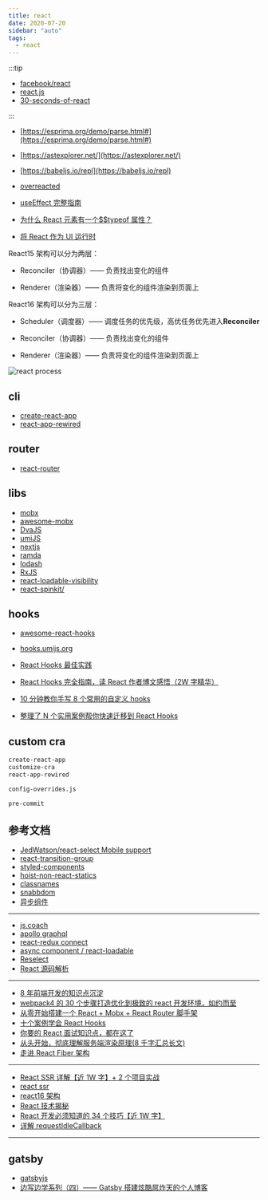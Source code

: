```yaml
---
title: react
date: 2020-07-20
sidebar: "auto"
tags:
  - react
---
```


:::tip

- [facebook/react](https://github.com/facebook/react)
- [react.js](https://reactjs.org/)
- [30-seconds-of-react](https://github.com/30-seconds/30-seconds-of-react)

:::

- [https://esprima.org/demo/parse.html#](https://esprima.org/demo/parse.html#)
- [https://astexplorer.net/](https://astexplorer.net/)
- [https://babeljs.io/repl](https://babeljs.io/repl)

- [overreacted](https://overreacted.io/)
- [useEffect 完整指南](https://overreacted.io/zh-hans/a-complete-guide-to-useeffect/)
- [为什么 React 元素有一个\$\$typeof 属性？](https://overreacted.io/zh-hans/why-do-react-elements-have-typeof-property/)
- [将 React 作为 UI 运行时](https://overreacted.io/zh-hans/react-as-a-ui-runtime/)

React15 架构可以分为两层：

- Reconciler（协调器）—— 负责找出变化的组件

- Renderer（渲染器）—— 负责将变化的组件渲染到页面上

React16 架构可以分为三层：

- Scheduler（调度器）—— 调度任务的优先级，高优任务优先进入**Reconciler**

- Reconciler（协调器）—— 负责找出变化的组件

- Renderer（渲染器）—— 负责将变化的组件渲染到页面上

![react process](https://kasong.gitee.io/just-react/img/process.png)

## cli

- [create-react-app](https://github.com/facebook/create-react-app)
- [react-app-rewired](https://github.com/timarney/react-app-rewired)

## router

- [react-router](https://github.com/ReactTraining/react-router)


## libs

- [mobx](https://github.com/mobxjs/mobx)
- [awesome-mobx](https://github.com/mobxjs/awesome-mobx)
- [DvaJS](https://dvajs.com/)
- [umiJS](https://umijs.org/zh/)
- [nextjs](https://nextjs.org/)
- [ramda](http://ramda.cn/docs/)
- [lodash](https://www.lodashjs.com/)
- [RxJS](https://cn.rx.js.org/)
- [react-loadable-visibility](https://github.com/stratiformltd/react-loadable-visibility)
- [react-spinkit/](http://kyleamathews.github.io/react-spinkit/)

## hooks

- [awesome-react-hooks](https://github.com/rehooks/awesome-react-hooks)
- [hooks.umijs.org](https://hooks.umijs.org/zh-CN)

- [React Hooks 最佳实践](https://juejin.im/post/5ec7372cf265da76de5cd0c9#heading-14)
- [React Hooks 完全指南，读 React 作者博文感悟（2W 字精华）](https://juejin.im/post/5e0edfe05188253a833b1d7c)
- [10 分钟教你手写 8 个常用的自定义 hooks](https://juejin.im/post/5e57d0dfe51d4526ce6147f2)
- [整理了 N 个实用案例帮你快速迁移到 React Hooks](https://juejin.im/post/5d594ea5518825041301bbcb)

## custom cra

```bash
create-react-app
customize-cra
react-app-rewired

config-overrides.js

pre-commit
```

## 参考文档

- [JedWatson/react-select Mobile support](https://github.com/JedWatson/react-select/issues/2692)
- [react-transition-group](https://github.com/reactjs/react-transition-group)
- [styled-components](https://github.com/styled-components/styled-components)
- [hoist-non-react-statics](https://github.com/mridgway/hoist-non-react-statics)
- [classnames](https://github.com/JedWatson/classnames)
- [snabbdom](https://github.com/snabbdom/snabbdom)
- [异步组件](https://segmentfault.com/a/1190000009820646)

---

- [js.coach](https://js.coach/)
- [apollo graphql](https://www.apollographql.com/docs/react/essentials/get-started.html)
- [react-redux connect](https://www.cnblogs.com/isLiu/p/8119861.html)
- [async component / react-loadable](https://github.com/jamiebuilds/react-loadable)
- [Reselect](https://github.com/reduxjs/reselect)
- [React 源码解析](https://react.jokcy.me/)

---

- [8 年前端开发的知识点沉淀](https://juejin.im/post/5d0878aaf265da1b83338f74)
- [webpack4 的 30 个步骤打造优化到极致的 react 开发环境，如约而至](https://juejin.im/post/5cfe4b13f265da1bb13f26a8#heading-12)
- [从零开始搭建一个 React + Mobx + React Router 脚手架](https://juejin.im/post/5caee4266fb9a0688144ec68)
- [十个案例学会 React Hooks](https://juejin.im/post/5ce53c636fb9a07eba2c1439)
- [你要的 React 面试知识点，都在这了](https://juejin.im/post/5cf0733de51d4510803ce34e)
- [从头开始，彻底理解服务端渲染原理(8 千字汇总长文)](https://juejin.im/post/5d1fe6be51882579db031a6d)
- [走进 React Fiber 架构](https://juejin.im/post/5df21c895188251260743972)

---

- [React SSR 详解【近 1W 字】+ 2 个项目实战](https://juejin.im/post/5def0816f265da33aa6aa7fe)
- [react ssr](https://juejin.im/post/5def0816f265da33aa6aa7fe)
- [react16 架构](https://kasong.gitee.io/just-react/preparation/newConstructure.html#react16架构)
- [React 技术揭秘](https://react.iamkasong.com/)
- [React 开发必须知道的 34 个技巧【近 1W 字】](https://juejin.im/post/5dcb5a80e51d4520db19b906#heading-6)
- [详解 requestIdleCallback](https://juejin.im/post/5e5f7dc2e51d4526fb5de615)

---

## gatsby

- [gatsbyjs](https://www.gatsbyjs.org/starters/?v=2)
- [边写边学系列（四）—— Gatsby 搭建炫酷屌炸天的个人博客](https://juejin.im/post/5e0eda78f265da5d462abb2f#heading-7)
